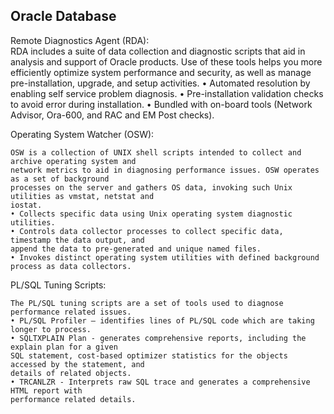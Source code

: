 Oracle Database
--------------------------

  Remote Diagnostics Agent (RDA):  
    RDA includes a suite of data collection and diagnostic scripts that aid in analysis and support of
    Oracle products. Use of these tools helps you more efficiently optimize system performance and
    security, as well as manage pre-installation, upgrade, and setup activities.
    • Automated resolution by enabling self service problem diagnosis.
    • Pre-installation validation checks to avoid error during installation.
    • Bundled with on-board tools (Network Advisor, Ora-600, and RAC and EM Post checks).
    
  Operating System Watcher (OSW):
  
    OSW is a collection of UNIX shell scripts intended to collect and archive operating system and
    network metrics to aid in diagnosing performance issues. OSW operates as a set of background
    processes on the server and gathers OS data, invoking such Unix utilities as vmstat, netstat and
    iostat.
    • Collects specific data using Unix operating system diagnostic utilities.
    • Controls data collector processes to collect specific data, timestamp the data output, and
    append the data to pre-generated and unique named files.
    • Invokes distinct operating system utilities with defined background process as data collectors.
    
  PL/SQL Tuning Scripts:
  
    The PL/SQL tuning scripts are a set of tools used to diagnose performance related issues.
    • PL/SQL Profiler – identifies lines of PL/SQL code which are taking longer to process.
    • SQLTXPLAIN Plan - generates comprehensive reports, including the explain plan for a given
    SQL statement, cost-based optimizer statistics for the objects accessed by the statement, and
    details of related objects.
    • TRCANLZR - Interprets raw SQL trace and generates a comprehensive HTML report with
    performance related details. 
